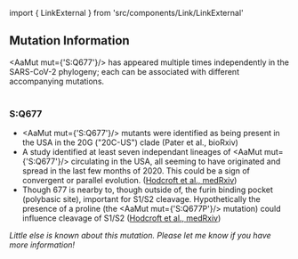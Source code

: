 import { LinkExternal } from 'src/components/Link/LinkExternal'

## Mutation Information

<AaMut mut={'S:Q677'}/> has appeared multiple times independently in the SARS-CoV-2 phylogeny; each can be associated with different accompanying mutations.
<br/><br/>

### S:Q677
- <AaMut mut={'S:Q677'}/> mutants were identified as being present in the USA in the 20G ("20C-US") clade (<LinkExternal href="https://www.biorxiv.org/content/10.1101/2021.01.11.426287v2">Pater et al., bioRxiv</LinkExternal>)
- A study identified at least seven independant lineages of <AaMut mut={'S:Q677'}/> circulating in the USA, all seeming to have originated and spread in the last few months of 2020. This could be a sign of convergent or parallel evolution. ([Hodcroft et al., medRxiv](https://www.medrxiv.org/content/10.1101/2021.02.12.21251658v2))
- Though 677 is nearby to, though outside of, the furin binding pocket (polybasic site), important for S1/S2 cleavage. Hypothetically the presence of a proline (the <AaMut mut={'S:Q677P'}/> mutation) could influence cleavage of S1/S2 ([Hodcroft et al., medRxiv](https://www.medrxiv.org/content/10.1101/2021.02.12.21251658v2))

_Little else is known about this mutation. Please let me know if you have more information!_